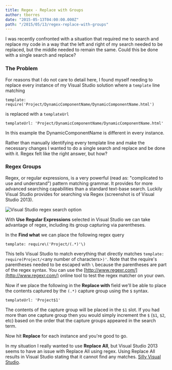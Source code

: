 ```yaml
---
title: Regex - Replace with Groups
author: tborres
date: "2015-05-13T04:00:00.000Z"
path: "/2015/05/13/regex-replace-with-groups"
---
```


I was recently confronted with a situation that required me to search and
replace my code in a way that the left and right of my search needed to be
replaced, but the middle needed to remain the same. Could this be done with a
single search and replace?

### The Problem

For reasons that I do not care to detail here, I found myself needing to replace
every instance of my Visual Studio solution where a `template` line matching

```
template: require('Project/DynamicComponentName/DynamicComponentName.html')
```

is replaced with a `templateUrl`

```
templateUrl: 'Project/DynamicComponentName/DynamicComponentName.html'
```

In this example the DynamicComponentName is different in every instance.

Rather than manually identifying every template line and make the necessary
changes I wanted to do a single search and replace and be done with it. Regex
felt like the right answer, but how?

### Regex Groups

Regex, or regular expressions, is a very powerful (read as: "complicated to use
and understand") pattern matching grammar. It provides for more advanced
searching capabilities than a standard text-base search. Luckily Visual Studio
provides for searching via Regex (screenshot is of Visual Studio 2013).

![Visual Studio regex search option](http://i.imgur.com/MAzCFjd.jpg)

With **Use Regular Expressions** selected in Visual Studio we can take advantage
of regex, including its group capturing via parentheses.

In the **Find what** we can place the following regex query

```
template: require\('Project/(.*)'\)
```

This tells Visual Studio to match everything that directly matches `template:
require(Project/`&lt;any number of characters&gt;`)'`. Note that the require's
parentheses needed to be escaped with `\` because the parentheses are part of
the regex syntax. You can use the
[http://www.regexr.com/](http://www.regexr.com/) online tool to test the regex
matcher on your own.

Now if we place the following in the **Replace with** field we'll be able to
place the contents captured by the `(.*)` capture group using the `$` syntax.

```
templateUrl: 'Project$1'
```

The contents of the capture group will be placed in the `$1` slot. If you had
more than one capture group then you would simply increment the `$` (`$1`, `$2`,
etc) based on the order that the capture groups appeared in the search term.

Now hit **Replace** for each instance and you're good to go.

In my situation I really wanted to use **Replace All**, but Visual Studio 2013
seems to have an issue with Replace All using regex. Using Replace All results
in Visual Studio stating that it cannot find any matches.
[Silly Visual Studio](https://www.youtube.com/watch?v=VDrW7sc52Ck&feature=youtu.be&t=48).

